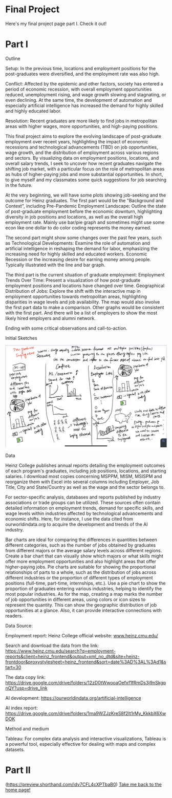 # Final Project

Here's my final project page part I. Check it out!

# Part I

Outline

Setup: In the previous time, locations and employment positions for the post-graduates were diversified, and the employment rate was also high.

Conflict: Affected by the epidemic and other factors, society has entered a period of economic recession, with overall employment opportunities reduced, unemployment rising, and wage growth slowing and stagnating, or even declining. At the same time, the development of automation and especially artificial intelligence has increased the demand for highly skilled and highly educated labor.

Resolution: Recent graduates are more likely to find jobs in metropolitan areas with higher wages, more opportunities, and high-paying positions.

This final project aims to explore the evolving landscape of post-graduate employment over recent years, highlighting the impact of economic recessions and technological advancements (TBD) on job opportunities, wage growth, and the distribution of employment across various regions and sectors. By visualizing data on employment positions, locations, and overall salary trends, I seek to uncover how recent graduates navigate the shifting job market, with a particular focus on the role of metropolitan areas as hubs of higher-paying jobs and more substantial opportunities. In short, to give myself and my classmates some quick suggestions for job searching in the future.

At the very beginning, we will have some plots showing job-seeking and the outcome for Heinz graduates. The first part would be the "Background and Context", including Pre-Pandemic Employment Landscape: Outline the state of post-graduate employment before the economic downturn, highlighting diversity in job positions and locations, as well as the overall high employment rate. Mainly use bar/pie graph and sometimes might use some econ like one dollar to do color coding represents the money earned.

The second part might show some changes over the past few years, such as Technological Developments: Examine the role of automation and artificial intelligence in reshaping the demand for labor, emphasizing the increasing need for highly skilled and educated workers. Economic Recession or the increasing desire for earning money among people. Typically illustrated with the line and bar graph.

The third part is the current situation of graduate employment: Employment Trends Over Time: Present a visualization of how post-graduate employment positions and locations have changed over time. Geographical Distribution of Jobs: Explore the shift with the interactive map in employment opportunities towards metropolitan areas, highlighting disparities in wage levels and job availability. The map would also involve the first part data to make a comparison. Other graphs would be consistent with the first part. And there will be a list of employers to show the most likely hired employers and alumni network.

Ending with some critical observations and call-to-action.

Initial Sketches

![Image of Data Visualization Sketch](img2.jpg)

Data

Heinz College publishes annual reports detailing the employment outcomes of each program's graduates, including job positions, locations, and starting salaries. I download most copies concerning MSPPM, MISM, MSISPM and reorganize them with Excel into several columns including Employer, Job Title, City and State/Country as well as the wage and the sector belongs to.

For sector-specific analysis, databases and reports published by industry associations or trade groups can be utilized. These sources often contain detailed information on employment trends, demand for specific skills, and wage levels within industries affected by technological advancements and economic shifts. Here, for instance, I use the data cited from ourworldindata.org to acquire the development and trends of the AI industry.

Bar charts are ideal for comparing the differences in quantities between different categories, such as the number of jobs obtained by graduates from different majors or the average salary levels across different regions. Create a bar chart that can visually show which majors or what skills might offer more employment opportunities and also highlight areas that offer higher-paying jobs. Pie charts are suitable for showing the proportional relationships of parts to a whole, such as the distribution of jobs across different industries or the proportion of different types of employment positions (full-time, part-time, internships, etc.). Use a pie chart to show the proportion of graduates entering various industries, helping to identify the most popular industries. As for the map, creating a map marks the number of job opportunities in different areas, using colors or icon sizes to represent the quantity. This can show the geographic distribution of job opportunities at a glance. Also, it can provide interactive connections with readers.

Data Source:

Employment report: Heinz College official website: www.heinz.cmu.edu/

Search and download the data from the link: https://www.heinz.cmu.edu/search?q=employment-reports&client=heinz_frontend&output=xml_no_dtd&site=heinz-frontdoor&proxystylesheet=heinz_frontend&sort=date%3AD%3AL%3Ad1&start=30

The data copy link: https://drive.google.com/drive/folders/12zD0tWwooaOefxf1fRmDs3j9nSkgpnQY?usp=drive_link

AI development: https://ourworldindata.org/artificial-intelligence

AI index report: https://drive.google.com/drive/folders/1ma9WZJzKreS8f2It1rMy_KkkbX6XwDOK

Method and medium

Tableau: For complex data analysis and interactive visualizations, Tableau is a powerful tool, especially effective for dealing with maps and complex datasets.



# Part II
(https://preview.shorthand.com/idv7CFL4cXPTbaB0)
[Take me back to the home page!](README.md)
